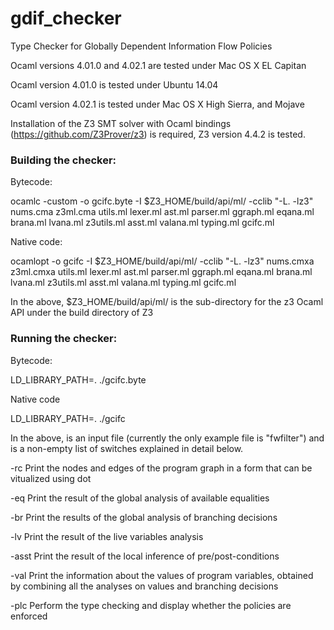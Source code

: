 # gdif_checker

Type Checker for Globally Dependent Information Flow Policies

Ocaml versions 4.01.0 and 4.02.1 are tested under Mac OS X EL Capitan 

Ocaml version 4.01.0 is tested under Ubuntu 14.04

Ocaml version 4.02.1 is tested under Mac OS X High Sierra, and Mojave

Installation of the Z3 SMT solver with Ocaml bindings (https://github.com/Z3Prover/z3)
is required, Z3 version 4.4.2 is tested.

### Building the checker:

Bytecode:

ocamlc -custom -o gcifc.byte -I $Z3_HOME/build/api/ml/ -cclib "-L. -lz3" nums.cma z3ml.cma utils.ml lexer.ml ast.ml parser.ml ggraph.ml eqana.ml brana.ml lvana.ml z3utils.ml asst.ml valana.ml typing.ml gcifc.ml 

Native code:

ocamlopt -o gcifc -I $Z3_HOME/build/api/ml/ -cclib "-L. -lz3" nums.cmxa z3ml.cmxa utils.ml lexer.ml ast.ml parser.ml ggraph.ml eqana.ml brana.ml lvana.ml z3utils.ml asst.ml valana.ml typing.ml gcifc.ml 

In the above, $Z3_HOME/build/api/ml/ is the sub-directory for the z3 Ocaml API 
under the build directory of Z3

### Running the checker: 

Bytecode:

LD_LIBRARY_PATH=.  ./gcifc.byte <options> <file>

Native code

LD_LIBRARY_PATH=.  ./gcifc <options> <file>

In the above, <file> is an input file (currently the only example file is "fwfilter") and 
<options> is a non-empty list of switches explained in detail below. 

-rc Print the nodes and edges of the program graph in a form that can be vitualized using dot

-eq Print the result of the global analysis of available equalities

-br Print the results of the global analysis of branching decisions 

-lv Print the result of the live variables analysis

-asst Print the result of the local inference of pre/post-conditions

-val Print the information about the values of program variables, obtained by combining all the analyses on values and branching decisions

-plc Perform the type checking and display whether the policies are enforced 
